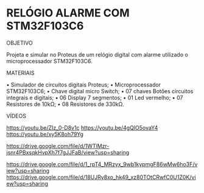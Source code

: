 # RELÓGIO ALARME COM STM32F103C6

OBJETIVO

Projeta e simular no Proteus de um relógio digital com alarme utilizado o microprocessador STM32F103C6.

 MATERIAIS

•	Simulador de circuitos digitais Proteus;
•	Microprocessador STM32F103C6;
•	Chave digital micro Switch;
•	07 chaves Botões circuitos integrais e digitais;
•	06 Display 7 segmentos;
•	01 Led vermelho;
•	07 Resistores de 10kΩ;
•	08 Resistores de 330kΩ.

VÍDEOS

https://youtu.be/ZIz_0-D8v1c
https://youtu.be/4gQIO5ovaY4
https://youtu.be/xy5K8oh79Yg

https://drive.google.com/file/d/1WTlMzr-jsnr4PBxsqkHvpXh7f7gJJFaB/view?usp=sharing

https://drive.google.com/file/d/1_rpT4_MRzyx_9wb1kypmgF86wMw6ho3F/view?usp=sharing
https://drive.google.com/file/d/18UJRy8xo_hk49_xz80TOtCRwfC0U1Z0K/view?usp=sharing
